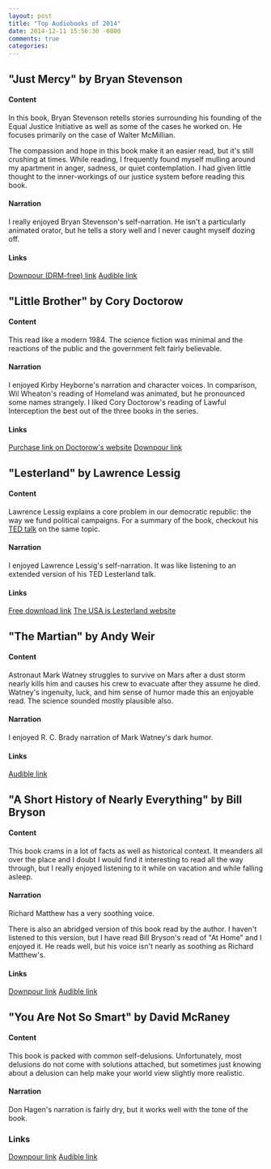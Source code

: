 ```yaml
---
layout: post
title: "Top Audiobooks of 2014"
date: 2014-12-11 15:56:30 -0800
comments: true
categories: 
---
```


## "Just Mercy" by Bryan Stevenson

#### Content

In this book, Bryan Stevenson retells stories surrounding his founding of the Equal Justice Initiative as well as some of the cases he worked on.  He focuses primarily on the case of Walter McMillian.

The compassion and hope in this book make it an easier read, but it's still crushing at times.  While reading, I frequently found myself mulling around my apartment in anger, sadness, or quiet contemplation.  I had given little thought to the inner-workings of our justice system before reading this book.

#### Narration

I really enjoyed Bryan Stevenson's self-narration.  He isn't a particularly animated orator, but he tells a story well and I never caught myself dozing off.


#### Links

[Downpour (DRM-free) link](http://www.downpour.com/catalog/product/view/id/163963)
[Audible link](http://www.audible.com/pd/Bios-Memoirs/Just-Mercy-Audiobook/B00O4FH8E8/ref=a_search_c4_1_1_srTtl?qid=1418343414&sr=1-1)


## "Little Brother" by Cory Doctorow

#### Content

This read like a modern 1984.  The science fiction was minimal and the reactions of the public and the government felt fairly believable.

#### Narration

I enjoyed Kirby Heyborne's narration and character voices.  In comparison, Wil Wheaton's reading of Homeland was animated, but he pronounced some names strangely.  I liked Cory Doctorow's reading of Lawful Interception the best out of the three books in the series.

#### Links

[Purchase link on Doctorow's website](http://craphound.com/?p=4199)
[Downpour link](http://www.downpour.com/little-brother-1)


## "Lesterland" by Lawrence Lessig

#### Content

Lawrence Lessig explains a core problem in our democratic republic: the way we fund political campaigns.  For a summary of the book, checkout his [TED talk][lesterland video] on the same topic.

#### Narration

I enjoyed Lawrence Lessig's self-narration.  It was like listening to an extended version of his TED Lesterland talk.

#### Links

[Free download link](https://archive.org/details/Lesterland)
[The USA is Lesterland website](http://lesterland.lessig.org/)

[lesterland video]: http://www.ted.com/talks/lawrence_lessig_we_the_people_and_the_republic_we_must_reclaim


## "The Martian" by Andy Weir

#### Content

Astronaut Mark Watney struggles to survive on Mars after a dust storm nearly kills him and causes his crew to evacuate after they assume he died.  Watney's ingenuity, luck, and him sense of humor made this an enjoyable read.  The science sounded mostly plausible also.

#### Narration

I enjoyed R. C. Brady narration of Mark Watney's dark humor.

#### Links

[Audible link](http://www.audible.com/pd/Sci-Fi-Fantasy/The-Martian-Audiobook/B00B5HZGUG/)


## "A Short History of Nearly Everything" by Bill Bryson

#### Content

This book crams in a lot of facts as well as historical context.  It meanders all over the place and I doubt I would find it interesting to read all the way through, but I really enjoyed listening to it while on vacation and while falling asleep.

#### Narration

Richard Matthew has a very soothing voice.

There is also an abridged version of this book read by the author.  I haven't listened to this version, but I have read Bill Bryson's read of "At Home" and I enjoyed it.  He reads well, but his voice isn't nearly as soothing as Richard Matthew's.

#### Links

[Downpour link](http://www.downpour.com/a-short-history-of-nearly-everything-1)
[Audible link](http://www.audible.com/pd/History/A-Short-History-of-Nearly-Everything-Audiobook/B002V0KFPW/)

## "You Are Not So Smart" by David McRaney

#### Content

This book is packed with common self-delusions.  Unfortunately, most delusions do not come with solutions attached, but sometimes just knowing about a delusion can help make your world view slightly more realistic.

#### Narration

Don Hagen's narration is fairly dry, but it works well with the tone of the book.

### Links

[Downpour link](http://www.downpour.com/you-are-not-so-smart-1)
[Audible link](http://www.audible.com/pd/Nonfiction/You-Are-Not-So-Smart-Audiobook/B006K4GN56/)
